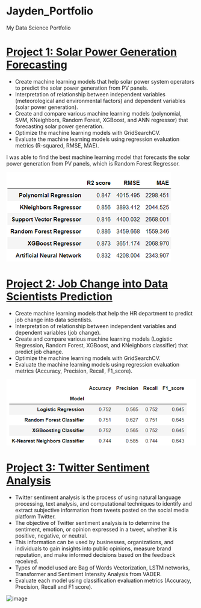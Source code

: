 # Jayden_Portfolio
My Data Science Portfolio

# [Project 1: Solar Power Generation Forecasting](https://github.com/jaydenlau014/Solar_Power_Generation_Forecasting)
* Create machine learning models that help solar power system operators to predict the solar power generation from PV panels.
* Interpretation of relationship between independent variables (meteorological and environmental factors) and dependent variables (solar power generation).
* Create and compare various machine learning models (polynomial, SVM, KNeighbors, Random Forest, XGBoost, and ANN regressor) that forecasting solar power generation.
* Optimize the machine learning models with GridSearchCV.
* Evaluate the machine learning models using regression evaluation metrics (R-squared, RMSE, MAE).

I was able to find the best machine learning model that forecasts the solar power generation from PV panels, which is Random Forest Regressor.

![](https://github.com/jaydenlau014/Solar_Power_Generation_Forecasting/blob/main/Overall%20Score.png)


# [Project 2: Job Change into Data Scientists Prediction](https://github.com/jaydenlau014/Human-Resources-Process-Job) 
* Create machine learning models that help the HR department to predict job change into data scientists.
* Interpretation of relationship between independent variables and dependent variables (job change).
* Create and compare various machine learning models (Logistic Regression, Random Forest, XGBoost, and KNeighbors classifier) that predict job change.
* Optimize the machine learning models with GridSearchCV.
* Evaluate the machine learning models using regression evaluation metrics (Accuracy, Precision, Recall, F1_score).

![](https://github.com/jaydenlau014/Human-Resources-Process-Job/blob/main/Overall%20Score.png)


# [Project 3: Twitter Sentiment Analysis](https://github.com/jaydenlau014/Twitter_Sentiment_Analysis)
* Twitter sentiment analysis is the process of using natural language processing, text analysis, and computational techniques to identify and extract subjective information from tweets posted on the social media platform Twitter. 
* The objective of Twitter sentiment analysis is to determine the sentiment, emotion, or opinion expressed in a tweet, whether it is positive, negative, or neutral. 
* This information can be used by businesses, organizations, and individuals to gain insights into public opinions, measure brand reputation, and make informed decisions based on the feedback received.
* Types of model used are Bag of Words Vectorization, LSTM networks, Transformer and Sentiment Intensity Analysis from VADER.
* Evaluate each model using classification evaluation metrics (Accuracy, Precision, Recall and F1 score).

![image](https://user-images.githubusercontent.com/109339656/235045397-dcd1d1ba-46bf-4e1c-9def-684b93688831.png)
